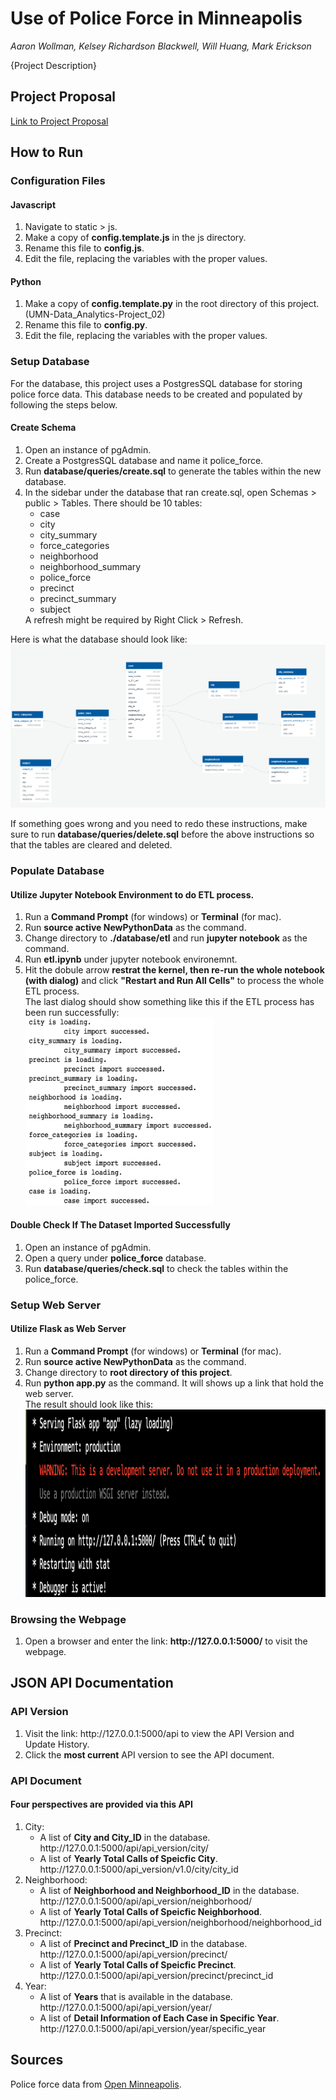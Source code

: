 # Use of Police Force in Minneapolis
<em>Aaron Wollman, Kelsey Richardson Blackwell, Will Huang, Mark Erickson</em>

{Project Description}


## Project Proposal
[Link to Project Proposal](https://docs.google.com/document/d/1S8f17_1JH-xNafa9AJuODPuJU724BTAQOyuVbggtQM4/)

## How to Run
### Configuration Files
#### Javascript
<ol>
  <li>
    Navigate to static > js.
  </li>
  <li>
    Make a copy of <strong>config.template.js</strong> in the js directory.
	</li>
	<li>
    Rename this file to <strong>config.js</strong>.
	</li>
	<li>
	Edit the file, replacing the variables with the proper values.
	</li>
</ol>

#### Python
<ol>
  <li> 
    Make a copy of <strong>config.template.py</strong> in the root directory of this project. (UMN-Data_Analytics-Project_02)
  </li>
  <li>
    Rename this file to <strong>config.py</strong>.
  </li>
  <li>
	  Edit the file, replacing the variables with the proper values.
	</li>
</ol>

### Setup Database
For the database, this project uses a PostgresSQL database for storing police force data.
This database needs to be created and populated by following the steps below.

#### Create Schema
<ol>
  <li>
    Open an instance of pgAdmin.
  </li>
  <li>
		Create a PostgresSQL database and name it police_force.
	</li>
  <li>
    Run <strong>database/queries/create.sql</strong> to generate the tables within the new database.
  </li>
  <li>
		In the sidebar under the database that ran create.sql, open Schemas > public > Tables.
		There should be 10 tables:
        <ul>
          <li>case</li>
          <li>city</li>
          <li>city_summary</li>
          <li>force_categories</li>
          <li>neighborhood</li>
          <li>neighborhood_summary</li>
          <li>police_force</li>
          <li>precinct</li>
          <li>precinct_summary</li>
          <li>subject</li>
        </ul>
         A refresh might be required by Right Click > Refresh.
	</li>
</ol>

Here is what the database should look like:
<img src="database/uml/uml.PNG" alt="Schema">

If something goes wrong and you need to redo these instructions, make sure to run <strong>database/queries/delete.sql</strong> before the above instructions so that the tables are cleared and deleted.

### Populate Database
#### Utilize Jupyter Notebook Environment to do ETL process.
<ol>
  <li>
    Run a <strong>Command Prompt</strong> (for windows) or <strong>Terminal</strong> (for mac).
  </li>
  <li>
    Run <strong>source active NewPythonData</strong> as the command.
  </li>
  <li>
     Change directory to <strong>./database/etl</strong> and run <strong>jupyter notebook</strong> as the command.
  </li>
  <li>
    Run <strong>etl.ipynb</strong> under jupyter notebook environemnt.
  </li>
  <li>
    Hit the dobule arrow <strong>restrat the kernel, then re-run the whole notebook (with dialog)</strong> and click <strong> "Restart and Run All Cells"</strong> to process the whole ETL process.
  </li>
  The last dialog should show something like this if the ETL process has been run successfully:<br>
  <img width=300px height=300px src="database/uml/etl.png">
</ol>

#### Double Check If The Dataset Imported Successfully 
<ol>
  <li>
    Open an instance of pgAdmin.
  </li>
  <li>
    Open a query under <strong>police_force</strong> database.
  </li>
  <li>
    Run <strong>database/queries/check.sql</strong> to check the tables within the police_force.
  </li>
</ol>

### Setup Web Server
#### Utilize Flask as Web Server
<ol>
  <li>
    Run a <strong>Command Prompt</strong> (for windows) or <strong>Terminal</strong> (for mac).
  </li>
  <li>
    Run <strong>source active NewPythonData</strong> as the command.
  </li>
  <li>
    Change directory to <strong>root directory of this project</strong>.
  </li>
  <li>
    Run <strong>python app.py</strong> as the command. It will shows up a link that hold the web server.
    <br>The result should look like this:<br>
    <img width=500px height=300px src="database/uml/flask.png">
  </li>
</ol>

### Browsing the Webpage
<ol>  
  <li>
    Open a browser and enter the link: <strong>http://127.0.0.1:5000/</strong> to visit the webpage.
  </li>
</ol>


## JSON API Documentation
### API Version
<ol>
  <li>
    Visit the link: <storng>http://127.0.0.1:5000/api</strong> to view the API Version and Update History.
  </li>
  <li>
    Click the <strong>most current</strong> API version to see the API document.
  </li>
</ol>

### API Document
#### Four perspectives are provided via this API
<ol>
  <li>
    City:<br>
    <ul>
      <li>A list of <strong>City and City_ID</strong> in the database.<br> http://127.0.0.1:5000/api/api_version/city/</li>
      <li>A list of <strong> Yearly Total Calls of Speicfic City</strong>.<br>http://127.0.0.1:5000/api_version/v1.0/city/city_id </li>
    </ul>
  </li>

  <li>
    Neighborhood:<br>
    <ul>
      <li>A list of <strong>Neighborhood and Neighborhood_ID</strong> in the database.<br> http://127.0.0.1:5000/api/api_version/neighborhood/</li>
      <li>A list of <strong> Yearly Total Calls of Speicfic Neighborhood</strong>.<br>http://127.0.0.1:5000/api/api_version/neighborhood/neighborhood_id </li>
    </ul>
  </li>

  <li>
    Precinct:<br>
    <ul>
      <li>A list of <strong>Precinct and Precinct_ID</strong> in the database.<br> http://127.0.0.1:5000/api/api_version/precinct/</li>
      <li>A list of <strong> Yearly Total Calls of Speicfic Precinct</strong>.<br>http://127.0.0.1:5000/api/api_version/precinct/precinct_id </li>
    </ul>
  </li>

  <li>
    Year:<br>
    <ul>
      <li>A list of <strong>Years</strong> that is available in the database.<br> http://127.0.0.1:5000/api/api_version/year/</li>
      <li>A list of <strong> Detail Information of Each Case in Specific Year</strong>.<br>http://127.0.0.1:5000/api/api_version/year/specific_year </li>
    </ul>
  </li>
  
 
</ol>

## Sources
Police force data from [Open Minneapolis](https://opendata.minneapolismn.gov/datasets/police-use-of-force).
